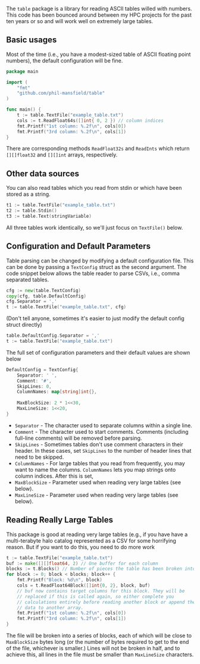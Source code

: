 The `table` package is a library for reading ASCII tables willed with numbers.
This code has been bounced around between my HPC projects for the past ten
years or so and will work well on extremely large tables.

Basic usages
------------

Most of the time (i.e., you have a modest-sized table of ASCII floating point numbers),
the default configuration will be fine.

```Go
package	main

import (
    "fmt"
    "github.com/phil-mansfield/table"
)

func main() {
    t := table.TextFile("example_table.txt")
    cols := t.ReadFloat64s([]int{ 0, 2 }) // column indices
    fmt.Printf("1st column: %.2f\n", cols[0])
    fmt.Printf("3rd column: %.2f\n", cols[1])
}
```

There are corresponding methods `ReadFloat32s` and `ReadInts` which return
`[][]float32` and `[][]int` arrays, respectively.

Other data sources
------------------

You can also read tables which you read from stdin or which have
been stored as a string.
```Go
t1 := table.TextFile("example_table.txt")
t2 := table.Stdin()
t3 := table.Text(stringVariable) 
```

All three tables work identically, so we'll just focus on `TextFile()` below.

Configuration and Default Parameters
------------------------------------

Table parsing can be changed by modifying a default configuration file. This can
be done by passing a `TextConfig` struct as the second argument. The code snippet
below allows the table reader to parse CSVs, i.e., comma separated tables.
```Go
cfg := new(table.TextConfig)
copy(cfg, table.DefaultConfig)
cfg.Separator = ','
t := table.TextFile("example_table.txt", cfg)
```

(Don't tell anyone, sometimes it's easier to just modify the default config
struct directly)
```Go
table.DefaultConfig.Separator = ','
t := table.TextFile("example_table.txt")
```

The full set of configuration parameters and their default values are shown below

```Go
DefaultConfig = TextConfig{
	Separator: ' ',
	Comment: '#',
	SkipLines: 0,
	ColumnNames: map[string]int{},
	
	MaxBlockSize: 2 * 1<<30,
	MaxLineSize: 1<<20,
}
```

* `Separator` - The character used to separate columns within a single line.
* `Comment` - The character used to start comments. Comments (including full-line comments) will
  be removed before parsing.
* `SkipLines` - Sometimes tables don't use comment characters in their header. In these cases,
  set `SkipLines` to the number of header lines that need to be skipped.
* `ColumnNames` - For large tables that you read from frequently, you may want to name the columns.
  `ColumnNames` lets you map strings onto column indices. After this is set, 
* `MaxBlockSize` - Parameter used when reading very large tables (see below).
* `MaxLineSize` - Parameter used when reading very large tables (see below).

Reading Really Large Tables
---------------------------

This package is good at reading very large tables (e.g., if you have have a multi-terabyte halo
catalog represented as a CSV for some horrifying reason. But if you want to do this, you need to
do more work

```Go
t := table.TextFile("example_table.txt")
buf := make([][]float64, 2)	// One buffer for each column                    
blocks := t.Blocks() // Number of pieces the table has been broken into      
for	block := 0;	block < blocks; block++ {
    fmt.Printf("Block: %d\n", block)
    cols = t.ReadFloat64Block([]int{0, 2}, block, buf)
    // buf now contains target columns for this block. They will be          
    // replaced if this is called again, so either complete you              
    // calculations entirely before reading another block or append the      
    // data to another array.                                                
    fmt.Printf("1st column: %.2f\n", cols[0])
    fmt.Printf("3rd column: %.2f\n", cols[1])
}
```

The file will be broken into a series of blocks, each of which will be close to `MaxBlockSize` bytes
long (or the number of bytes required to get to the end of the file, whichever is smaller.) Lines will
not be broken in half, and to achieve this, all lines in the file must be smaller than `MaxLineSize`
characters.
